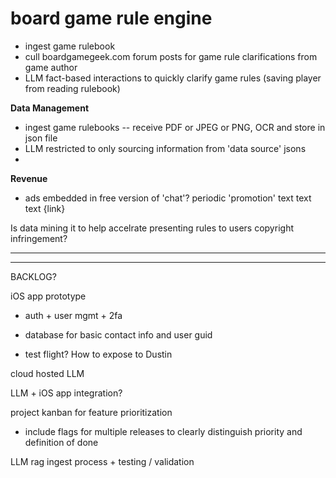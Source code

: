 # board game rule engine


- ingest game rulebook
- cull boardgamegeek.com forum posts for game rule clarifications from game author
- LLM fact-based interactions to quickly clarify game rules (saving player from reading rulebook)

**Data Management**
- ingest game rulebooks -- receive PDF or JPEG or PNG, OCR and store in json file
- LLM restricted to only sourcing information from 'data source' jsons
- 

**Revenue**
- ads embedded in free version of 'chat'? periodic 'promotion' text text text {link}






Is data mining it to help accelrate presenting rules to users copyright infringement?




---
---

BACKLOG?

iOS app prototype

- auth + user mgmt + 2fa
    
- database for basic contact info and user guid
    
- test flight? How to expose to Dustin
    

cloud hosted LLM

LLM + iOS app integration?

project kanban for feature prioritization

- include flags for multiple releases to clearly distinguish priority and definition of done
    

LLM rag ingest process + testing / validation